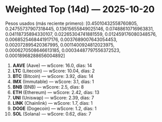 # Weighted Top (14d) — 2025-10-20
Pesos usados (más reciente primero): [0.45010432558760805, 0.24755737907318445, 0.13615655849025146, 0.07488610716963831, 0.04118735894330107, 0.02265304741881559, 0.012459176080348576, 0.0068525468441917176, 0.0037689007643054453, 0.002072895420367995, 0.0011400924812023975, 0.0006270508646613185, 0.00034487797556372523, 0.00018968288656004892]
1. **AAVE** (Aave) — wScore: 16.0, días: 14
2. **LTC** (Litecoin) — wScore: 10.04, días: 2
3. **BTC** (Bitcoin) — wScore: 3.92, días: 14
4. **IMX** (Immutable) — wScore: 3.1, días: 1
5. **BNB** (BNB) — wScore: 2.5, días: 8
6. **ETH** (Ethereum) — wScore: 2.42, días: 13
7. **UNI** (Uniswap) — wScore: 2.39, días: 7
8. **LINK** (Chainlink) — wScore: 1.7, días: 1
9. **DOGE** (Dogecoin) — wScore: 1.2, días: 1
10. **SOL** (Solana) — wScore: 0.62, días: 7